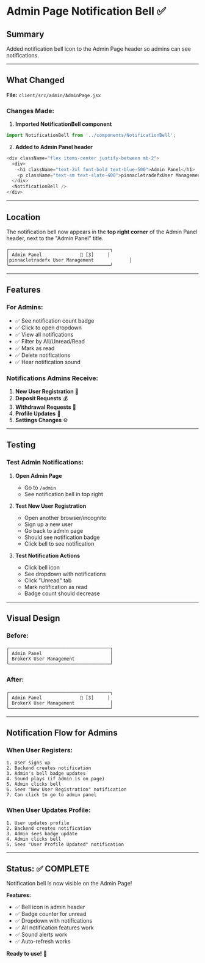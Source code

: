 # Admin Page Notification Bell ✅

## Summary

Added notification bell icon to the Admin Page header so admins can see notifications.

---

## What Changed

**File:** `client/src/admin/AdminPage.jsx`

### Changes Made:

1. **Imported NotificationBell component**
```javascript
import NotificationBell from '../components/NotificationBell';
```

2. **Added to Admin Panel header**
```javascript
<div className="flex items-center justify-between mb-2">
  <div>
    <h1 className="text-2xl font-bold text-blue-500">Admin Panel</h1>
    <p className="text-sm text-slate-400">pinnacletradefxUser Management</p>
  </div>
  <NotificationBell />
</div>
```

---

## Location

The notification bell now appears in the **top right corner** of the Admin Panel header, next to the "Admin Panel" title.

```
┌─────────────────────────────────────┐
│ Admin Panel              🔔 [3]     │
│pinnacletradefx User Management             │
└─────────────────────────────────────┘
```

---

## Features

### For Admins:
- ✅ See notification count badge
- ✅ Click to open dropdown
- ✅ View all notifications
- ✅ Filter by All/Unread/Read
- ✅ Mark as read
- ✅ Delete notifications
- ✅ Hear notification sound

### Notifications Admins Receive:
1. **New User Registration** 👤
2. **Deposit Requests** 💰
3. **Withdrawal Requests** 💸
4. **Profile Updates** 📝
5. **Settings Changes** ⚙️

---

## Testing

### Test Admin Notifications:

1. **Open Admin Page**
   - Go to `/admin`
   - See notification bell in top right

2. **Test New User Registration**
   - Open another browser/incognito
   - Sign up a new user
   - Go back to admin page
   - Should see notification badge
   - Click bell to see notification

3. **Test Notification Actions**
   - Click bell icon
   - See dropdown with notifications
   - Click "Unread" tab
   - Mark notification as read
   - Badge count should decrease

---

## Visual Design

### Before:
```
┌─────────────────────────────────────┐
│ Admin Panel                         │
│ BrokerX User Management             │
└─────────────────────────────────────┘
```

### After:
```
┌─────────────────────────────────────┐
│ Admin Panel              🔔 [3]     │
│ BrokerX User Management             │
└─────────────────────────────────────┘
```

---

## Notification Flow for Admins

### When User Registers:
```
1. User signs up
2. Backend creates notification
3. Admin's bell badge updates
4. Sound plays (if admin is on page)
5. Admin clicks bell
6. Sees "New User Registration" notification
7. Can click to go to admin panel
```

### When User Updates Profile:
```
1. User updates profile
2. Backend creates notification
3. Admin sees badge update
4. Admin clicks bell
5. Sees "User Profile Updated" notification
```

---

## Status: ✅ COMPLETE

Notification bell is now visible on the Admin Page!

**Features:**
- ✅ Bell icon in admin header
- ✅ Badge counter for unread
- ✅ Dropdown with notifications
- ✅ All notification features work
- ✅ Sound alerts work
- ✅ Auto-refresh works

**Ready to use!** 🎉
